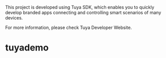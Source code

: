 This project is developed using Tuya SDK, which enables you to quickly develop branded apps connecting and controlling smart scenarios of many devices.

For more information, please check Tuya Developer Website.

# tuyademo